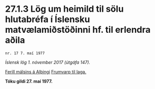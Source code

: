 # 27.1.3 Lög um heimild til sölu hlutabréfa í Íslensku matvælamiðstöðinni hf. til erlendra aðila

`nr. 17 7. maí 1977`

_Íslensk lög 1. nóvember 2017 (útgáfa 147)._

[Ferill málsins á Alþingi](https://www.althingi.is/thingstorf/thingmalalistar-eftir-thingum/ferill/?ltg=98&mnr=228)
[Frumvarp til laga.](https://www.althingi.is/altext/98/s/pdf/0481.pdf)

**Tóku gildi 27. maí 1977.**

